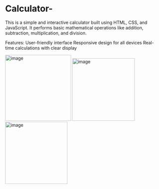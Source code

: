 # Calculator-

This is a simple and interactive calculator built using HTML, CSS, and JavaScript. It performs basic mathematical operations like addition, subtraction, multiplication, and division.

Features:
User-friendly interface
Responsive design for all devices
Real-time calculations with clear display

<img width="212" alt="image" src="https://github.com/user-attachments/assets/c7d4692b-a10b-4a25-acb8-1cf27335733a" />


<img width="201" alt="image" src="https://github.com/user-attachments/assets/106edda5-3e9c-48f6-ad6c-ed59b72debb3" />


<img width="200" alt="image" src="https://github.com/user-attachments/assets/cb20d40c-deb5-4b74-bd0d-b563a9ecf7b7" />
